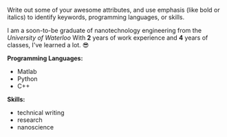 Write out some of your awesome attributes, and use emphasis (like bold or italics) to identify keywords, programming languages, or skills.

I am a soon-to-be graduate of nanotechnology engineering from the *University of Waterloo*
With **2** years of work experience and **4** years of classes, I've learned a lot. :sunglasses:

__Programming Languages:__
* Matlab
* Python
* C++

__Skills:__
* technical writing
* research
* nanoscience
